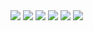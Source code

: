 


<img src="https://img.shields.io/badge/GitHub-181717?style=flat&logo=GitHub&logoColor=fff" />
<img src="https://img.shields.io/badge/HTML5-E34F26?style=flat&logo=HTML5&logoColor=fff" />
<img src="https://img.shields.io/badge/css3-1572B6?style=flat&logo=CSS3&logoColor=fff" />
<img src="https://img.shields.io/badge/Sass-CC6699?style=flat&logo=Sass&logoColor=fff" />
<img src="https://img.shields.io/badge/tailwindcss-06B6D4?style=flat&logo=tailwindcss&logoColor=fff" />
<img src="https://img.shields.io/badge/normalize.css-E3695F?style=flat&logo=normalize.css&logoColor=fff" />
